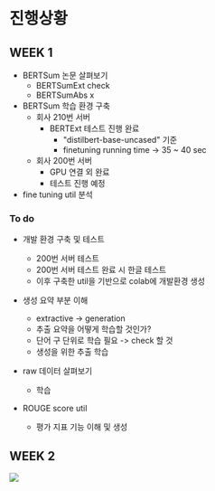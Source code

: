 # 진행상황

## WEEK 1

- BERTSum 논문 살펴보기
    - BERTSumExt check
    - BERTSumAbs x
- BERTSum 학습 환경 구축
    - 회사 210번 서버 
        - BERTExt 테스트 진행 완료
            - "distilbert-base-uncased" 기준
            - finetuning running time -> 35 ~ 40 sec
    - 회사 200번 서버 
        - GPU 연결 외 완료
        - 테스트 진행 예정
- fine tuning util 분석


### To do 
- 개발 환경 구축 및 테스트 
    - 200번 서버 테스트
    - 200번 서버 테스트 완료 시 한글 테스트
    - 이후 구축한 util을 기반으로 colab에 개발환경 생성 

- 생성 요약 부분 이해 
    - extractive -> generation 
    - 추출 요약을 어떻게 학습할 것인가?
    - 단어 구 단위로 학습 필요 -> check 할 것 
    - 생성을 위한 추출 학습

- raw 데이터 살펴보기
    - 학습

- ROUGE score util 
    - 평가 지표 기능 이해 및 생성 

## WEEK 2

<img src="./raw_data_structure.png">